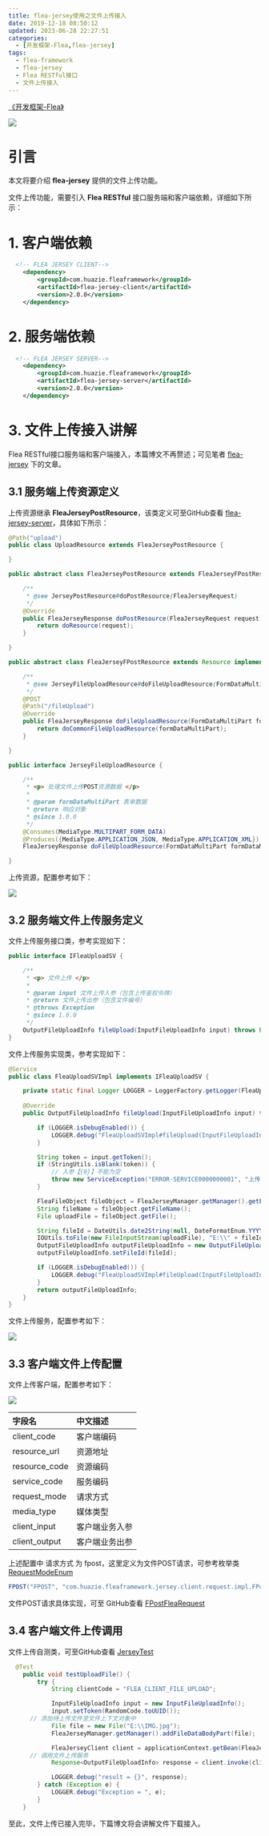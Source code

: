 ```yaml
---
title: flea-jersey使用之文件上传接入
date: 2019-12-18 08:50:12
updated: 2023-06-28 22:27:51
categories:
  - [开发框架-Flea,flea-jersey]
tags:
  - flea-framework
  - flea-jersey
  - Flea RESTful接口
  - 文件上传接入
---
```


[《开发框架-Flea》](/categories/开发框架-Flea/)

![](/images/flea-logo.png)

# 引言
本文将要介绍 **flea-jersey** 提供的文件上传功能。

文件上传功能，需要引入 **Flea RESTful** 接口服务端和客户端依赖，详细如下所示：

# 1. 客户端依赖
```xml
  <!-- FLEA JERSEY CLIENT-->
    <dependency>
        <groupId>com.huazie.fleaframework</groupId>
        <artifactId>flea-jersey-client</artifactId>
        <version>2.0.0</version>
    </dependency>
```

# 2. 服务端依赖
```xml
  <!-- FLEA JERSEY SERVER-->
    <dependency>
        <groupId>com.huazie.fleaframework</groupId>
        <artifactId>flea-jersey-server</artifactId>
        <version>2.0.0</version>
    </dependency>
```

# 3. 文件上传接入讲解
Flea RESTful接口服务端和客户端接入，本篇博文不再赘述；可见笔者 [flea-jersey](/categories/开发框架-Flea/flea-jersey/) 下的文章。

## 3.1 服务端上传资源定义
上传资源继承 **FleaJerseyPostResource**，该类定义可至GitHub查看  [flea-jersey-server](https://github.com/Huazie/flea-framework/tree/dev/flea-jersey/flea-jersey-server)，具体如下所示：

```java
@Path("upload")
public class UploadResource extends FleaJerseyPostResource {

}
```

```java
public abstract class FleaJerseyPostResource extends FleaJerseyFPostResource implements JerseyPostResource {

    /**
     * @see JerseyPostResource#doPostResource(FleaJerseyRequest)
     */
    @Override
    public FleaJerseyResponse doPostResource(FleaJerseyRequest request) {
        return doResource(request);
    }

}
```

```java
public abstract class FleaJerseyFPostResource extends Resource implements JerseyFileUploadResource {

    /**
     * @see JerseyFileUploadResource#doFileUploadResource(FormDataMultiPart)
     */
    @POST
    @Path("/fileUpload")
    @Override
    public FleaJerseyResponse doFileUploadResource(FormDataMultiPart formDataMultiPart) {
        return doCommonFileUploadResource(formDataMultiPart);
    }

}
```

```java
public interface JerseyFileUploadResource {

    /**
     * <p> 处理文件上传POST资源数据 </p>
     *
     * @param formDataMultiPart 表单数据
     * @return 响应对象
     * @since 1.0.0
     */
    @Consumes(MediaType.MULTIPART_FORM_DATA)
    @Produces({MediaType.APPLICATION_JSON, MediaType.APPLICATION_XML})
    FleaJerseyResponse doFileUploadResource(FormDataMultiPart formDataMultiPart);

}
```

上传资源，配置参考如下：

![](flea-jersey-resource.png)

## 3.2 服务端文件上传服务定义
文件上传服务接口类，参考实现如下：

```java
public interface IFleaUploadSV {

    /**
     * <p> 文件上传 </p>
     *
     * @param input 文件上传入参（包含上传鉴权令牌）
     * @return 文件上传出参（包含文件编号）
     * @throws Exception
     * @since 1.0.0
     */
    OutputFileUploadInfo fileUpload(InputFileUploadInfo input) throws Exception;
}
```
文件上传服务实现类，参考实现如下：

```java
@Service
public class FleaUploadSVImpl implements IFleaUploadSV {

    private static final Logger LOGGER = LoggerFactory.getLogger(FleaUploadSVImpl.class);
    
    @Override
    public OutputFileUploadInfo fileUpload(InputFileUploadInfo input) throws Exception {

        if (LOGGER.isDebugEnabled()) {
            LOGGER.debug("FleaUploadSVImpl#fileUpload(InputFileUploadInfo) Start");
        }

        String token = input.getToken();
        if (StringUtils.isBlank(token)) {
            // 入参【{0}】不能为空
            throw new ServiceException("ERROR-SERVICE0000000001", "上传鉴权令牌【token】");
        }

        FleaFileObject fileObject = FleaJerseyManager.getManager().getFileObject();
        String fileName = fileObject.getFileName();
        File uploadFile = fileObject.getFile();

        String fileId = DateUtils.date2String(null, DateFormatEnum.YYYYMMDD) + RandomCode.toUUID();
        IOUtils.toFile(new FileInputStream(uploadFile), "E:\\" + fileId + "_" +fileName);
        OutputFileUploadInfo outputFileUploadInfo = new OutputFileUploadInfo();
        outputFileUploadInfo.setFileId(fileId);

        if (LOGGER.isDebugEnabled()) {
            LOGGER.debug("FleaUploadSVImpl#fileUpload(InputFileUploadInfo) Start");
        }
        return outputFileUploadInfo;
    }
}
```
文件上传服务，配置参考如下：

![](flea-jersey-res-service.png)

## 3.3 客户端文件上传配置
文件上传客户端，配置参考如下：

![](flea-jersey-res-client.png)

|   字段名                |    中文描述        |
|:------------------------|:----------------------|
|client_code          | 客户端编码          |
|resource_url        | 资源地址             |
|resource_code     | 资源编码            |
|service_code        | 服务编码             |
|request_mode      | 请求方式       |
|media_type          | 媒体类型            |
|client_input        |  客户端业务入参  |
|client_output      |  客户端业务出参  |

上述配置中 请求方式 为 fpost，这里定义为文件POST请求，可参考枚举类 [RequestModeEnum](https://github.com/Huazie/flea-frame/blob/master/flea-frame-jersey/flea-frame-jersey-client/src/main/java/com/huazie/frame/jersey/client/request/RequestModeEnum.java)

```java
FPOST("FPOST", "com.huazie.fleaframework.jersey.client.request.impl.FPostFleaRequest", "文件POST请求")
```
文件POST请求具体实现，可至 GitHub查看 [FPostFleaRequest](https://github.com/Huazie/flea-framework/blob/dev/flea-jersey/flea-jersey-client/src/main/java/com/huazie/fleaframework/jersey/client/request/impl/FPostFleaRequest.java)

## 3.4 客户端文件上传调用
文件上传自测类，可至GitHub查看 [JerseyTest](https://github.com/Huazie/flea-framework/blob/dev/flea-jersey/flea-jersey-client/src/test/java/com/huazie/fleaframework/jersey/client/resource/JerseyTest.java)

```java
  @Test
    public void testUploadFile() {
        try {
            String clientCode = "FLEA_CLIENT_FILE_UPLOAD";

            InputFileUploadInfo input = new InputFileUploadInfo();
            input.setToken(RandomCode.toUUID());
      // 添加待上传文件至文件上下文对象中
            File file = new File("E:\\IMG.jpg");
            FleaJerseyManager.getManager().addFileDataBodyPart(file);

            FleaJerseyClient client = applicationContext.getBean(FleaJerseyClient.class);
      // 调用文件上传服务
            Response<OutputFileUploadInfo> response = client.invoke(clientCode, input, OutputFileUploadInfo.class);

            LOGGER.debug("result = {}", response);
        } catch (Exception e) {
            LOGGER.debug("Exception = ", e);
        }
    }
```
至此，文件上传已接入完毕，下篇博文将会讲解文件下载接入。


